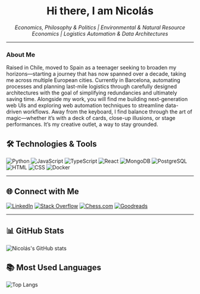 <div align="center">
  
 # Hi there, I am Nicolás 

*Economics, Philosophy & Politics | Environmental & Natural Resource Economics | Logistics Automation & Data Architectures*
</div>

---

### About Me
Raised in Chile, moved to Spain as a teenager seeking to broaden my horizons—starting a journey that has now spanned over a decade, taking me across multiple European cities. Currently in Barcelona, automating processes and planning last-mile logistics through carefully designed architectures with the goal of simplifying redundancies and ultimately saving time. Alongside my work, you will find me building next-generation web UIs and exploring web automation techniques to streamline data-driven workflows. Away from the keyboard, I find balance through the art of magic—whether it’s with a deck of cards, close-up illusions, or stage performances. It’s my creative outlet, a way to stay grounded.

## 🛠️ Technologies & Tools

![Python](https://img.shields.io/badge/-Python-3776AB?logo=python&logoColor=white&style=for-the-badge)
![JavaScript](https://img.shields.io/badge/-JavaScript-F7DF1E?logo=javascript&logoColor=black&style=for-the-badge)
![TypeScript](https://img.shields.io/badge/-TypeScript-3178C6?logo=typescript&logoColor=white&style=for-the-badge)
![React](https://img.shields.io/badge/-React-61DAFB?logo=react&logoColor=black&style=for-the-badge)
![MongoDB](https://img.shields.io/badge/-MongoDB-47A248?logo=mongodb&logoColor=white&style=for-the-badge)
![PostgreSQL](https://img.shields.io/badge/-PostgreSQL-336791?logo=postgresql&logoColor=white&style=for-the-badge)
![HTML](https://img.shields.io/badge/-HTML5-E34F26?logo=html5&logoColor=white&style=for-the-badge)
![CSS](https://img.shields.io/badge/-CSS3-1572B6?logo=css3&logoColor=white&style=for-the-badge)
![Docker](https://img.shields.io/badge/-Docker-2496ED?logo=docker&logoColor=white&style=for-the-badge)

---

## 🌐 Connect with Me

[![LinkedIn](https://img.shields.io/badge/-LinkedIn-0077B5?logo=linkedin&logoColor=white&style=for-the-badge)](https://www.linkedin.com/in/nicolasjordiaguilar//)
[![Stack Overflow](https://img.shields.io/badge/-Stack%20Overflow-F58025?logo=stackoverflow&logoColor=white&style=for-the-badge)](https://stackoverflow.com/users/14311422/nicolas-j)
[![Chess.com](https://img.shields.io/badge/-Chess.com-2C2C2C?logo=chess.com&logoColor=white&style=for-the-badge)](https://www.chess.com/member/nijordia)
[![Goodreads](https://img.shields.io/badge/-Goodreads-382110?logo=goodreads&logoColor=white&style=for-the-badge)](https://www.goodreads.com/user/show/187665020-nicolas-aguilar)

---

## 📊 GitHub Stats
![Nicolás's GitHub stats](https://github-readme-stats.vercel.app/api?username=nijordia&show_icons=true&theme=radical)

## 📚 Most Used Languages
![Top Langs](https://github-readme-stats.vercel.app/api/top-langs/?username=nijordia&layout=compact&theme=radical)


